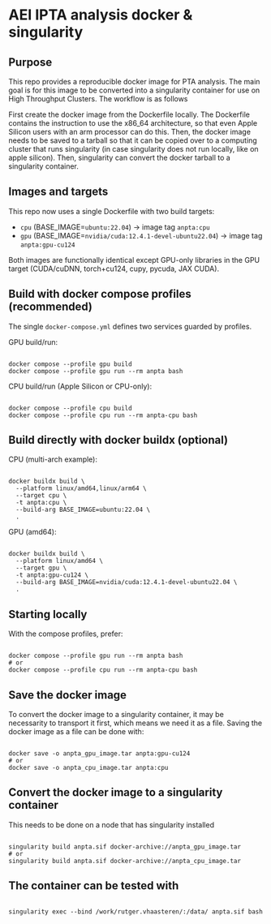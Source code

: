 AEI IPTA analysis docker & singularity
======================================

Purpose
-------

This repo provides a reproducible docker image for PTA analysis. The main goal is for this image to be converted into a singularity container for use on High Throughput Clusters. The workflow is as follows

First create the docker image from the Dockerfile locally. The Dockerfile contains the instruction to use the x86_64 architecture, so that even Apple Silicon users with an arm processor can do this. Then, the docker image needs to be saved to a tarball so that it can be copied over to a computing cluster that runs singularity (in case singularity does not run locally, like on apple silicon). Then, singularity can convert the docker tarball to a singularity container.


Images and targets
------------------

This repo now uses a single Dockerfile with two build targets:

- `cpu` (BASE_IMAGE=`ubuntu:22.04`) → image tag `anpta:cpu`
- `gpu` (BASE_IMAGE=`nvidia/cuda:12.4.1-devel-ubuntu22.04`) → image tag `anpta:gpu-cu124`

Both images are functionally identical except GPU-only libraries in the GPU target (CUDA/cuDNN, torch+cu124, cupy, pycuda, JAX CUDA).

Build with docker compose profiles (recommended)
-----------------------------------------------

The single `docker-compose.yml` defines two services guarded by profiles.

GPU build/run:

<pre><code>
docker compose --profile gpu build
docker compose --profile gpu run --rm anpta bash
</code></pre>

CPU build/run (Apple Silicon or CPU-only):

<pre><code>
docker compose --profile cpu build
docker compose --profile cpu run --rm anpta-cpu bash
</code></pre>

Build directly with docker buildx (optional)
--------------------------------------------

CPU (multi-arch example):

<pre><code>
docker buildx build \
  --platform linux/amd64,linux/arm64 \
  --target cpu \
  -t anpta:cpu \
  --build-arg BASE_IMAGE=ubuntu:22.04 \
  .
</code></pre>

GPU (amd64):

<pre><code>
docker buildx build \
  --platform linux/amd64 \
  --target gpu \
  -t anpta:gpu-cu124 \
  --build-arg BASE_IMAGE=nvidia/cuda:12.4.1-devel-ubuntu22.04 \
  .
</code></pre>


Starting locally
----------------

With the compose profiles, prefer:

<pre><code>
docker compose --profile gpu run --rm anpta bash
# or
docker compose --profile cpu run --rm anpta-cpu bash
</code></pre>

Save the docker image
---------------------

To convert the docker image to a singularity container, it may be necessarity to transport it first, which means we need it as a file. Saving the docker image as a file can be done with:

<pre><code>
docker save -o anpta_gpu_image.tar anpta:gpu-cu124
# or
docker save -o anpta_cpu_image.tar anpta:cpu
</code></pre>

Convert the docker image to a singularity container
---------------------------------------------------

This needs to be done on a node that has singularity installed

<pre><code>
singularity build anpta.sif docker-archive://anpta_gpu_image.tar
# or
singularity build anpta.sif docker-archive://anpta_cpu_image.tar
</code></pre>


The container can be tested with
--------------------------------

<pre><code>
singularity exec --bind /work/rutger.vhaasteren/:/data/ anpta.sif bash
</code></pre>


